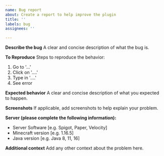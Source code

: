 ```yaml
---
name: Bug report
about: Create a report to help improve the plugin
title: ''
labels: bug
assignees: ''

---
```


**Describe the bug**
A clear and concise description of what the bug is.

**To Reproduce**
Steps to reproduce the behavior:
1. Go to '...'
2. Click on '....'
3. Type in '....'
4. See error

**Expected behavior**
A clear and concise description of what you expected to happen.

**Screenshots**
If applicable, add screenshots to help explain your problem.

**Server (please complete the following information):**
 - Server Software [e.g. Spigot, Paper, Velocity]
 - Minecraft version [e.g. 1.16.5]
 - Java version [e.g. Java 8, 11, 16]


**Additional context**
Add any other context about the problem here.
